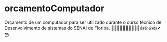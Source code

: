 # orcamentoComputador
Orçamento de  um computador para ser utilizado durante o curso técnico de Desenvolvimento de sistemas do SENAI de Floripa. 🌹🌹🌹🌹👏👏👏😍😍😍👍👍👍👍✔😈
